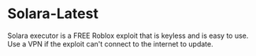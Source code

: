 # Solara-Latest
Solara executor is a FREE Roblox exploit that is keyless and is easy to use.
Use a VPN if the exploit can't connect to the internet to update.
